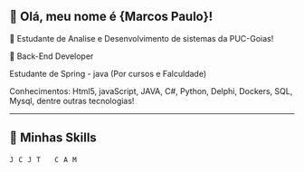 ## 💜 Olá, meu nome é <strong>{Marcos Paulo}!</strong>


🔭 Estudante de Analise e Desenvolvimento de sistemas da PUC-Goias!

💬 Back-End Developer

Estudante de Spring - java (Por cursos e Falculdade)


Conhecimentos: Html5, javaScript, JAVA, C#, Python, Delphi, Dockers, SQL, Mysql, dentre outras tecnologias!

----

## 🚀 Minhas Skills

<code><img height="12" src="https://img.shields.io/badge/Java-ED8B00?style=flat&logo=java&logoColor=white" alt="Java"/></code>
<code><img height="12" src="https://img.shields.io/badge/C%23-239120?style=flat&logo=c-sharp&logoColor=white"  alt="C#"/></code>
<code><img height="12" src="https://img.shields.io/badge/JavaScript-323330?style=flat&logo=javascript&logoColor=F7DF1E" alt="Javascript"/></code>
<code><img height="12" src="https://img.shields.io/badge/TypeScript-007ACC?style=flat&logo=typescript&logoColor=white" alt="Typescript"/></code>
<code><img height="12" src="https://img.shields.io/badge/HTML-239120?style=flat&logo=html5&logoColor=white"/></code>
<code><img height="12" src="https://img.shields.io/badge/CSS-239120?&style=flat&logo=css3&logoColor=white" alt="CSS"/></code>
<code><img height="12" src="https://img.shields.io/badge/Angular-DD0031?style=flat&logo=angular&logoColor=white" alt="Angular"/></code>
<code><img height="12" src="https://img.shields.io/badge/MySQL-00000F?style=flat&logo=mysql&logoColor=white" alt="MySQL"/></code>




